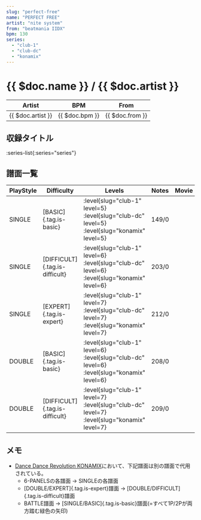 ```yaml
---
slug: "perfect-free"
name: "PERFECT FREE"
artist: "nite system"
from: "beatmania IIDX"
bpm: 130
series:
  - "club-1"
  - "club-dc"
  - "konamix"
---
```


# {{ $doc.name }} / {{ $doc.artist }}

|Artist|BPM|From|
|------|---|----|
|{{ $doc.artist }}|{{ $doc.bpm }}|{{ $doc.from }}|

## 収録タイトル

:series-list{:series="series"}

## 譜面一覧

|PlayStyle|Difficulty|Levels|Notes|Movie|
|---------|----------|------|-----|-----|
|SINGLE|[BASIC]{.tag.is-basic}|<div class="field is-grouped is-grouped-multiline">:level{slug="club-1" level=5} :level{slug="club-dc" level=5} :level{slug="konamix" level=5}</div>|149/0||
|SINGLE|[DIFFICULT]{.tag.is-difficult}|<div class="field is-grouped is-grouped-multiline">:level{slug="club-1" level=6} :level{slug="club-dc" level=6} :level{slug="konamix" level=6}</div>|203/0||
|SINGLE|[EXPERT]{.tag.is-expert}|<div class="field is-grouped is-grouped-multiline">:level{slug="club-1" level=7} :level{slug="club-dc" level=7} :level{slug="konamix" level=7}</div>|212/0||
|DOUBLE|[BASIC]{.tag.is-basic}|<div class="field is-grouped is-grouped-multiline">:level{slug="club-1" level=6} :level{slug="club-dc" level=6} :level{slug="konamix" level=6}</div>|208/0||
|DOUBLE|[DIFFICULT]{.tag.is-difficult}|<div class="field is-grouped is-grouped-multiline">:level{slug="club-1" level=7} :level{slug="club-dc" level=7} :level{slug="konamix" level=7}</div>|209/0||

## メモ

- [Dance Dance Revolution KONAMIX](/series/konamix)において、下記譜面は別の譜面で代用されている。
  - 6-PANELSの各譜面 → SINGLEの各譜面
  - [DOUBLE/EXPERT]{.tag.is-expert}譜面 → [DOUBLE/DIFFICULT]{.tag.is-difficult}譜面
  - BATTLE譜面 → [SINGLE/BASIC]{.tag.is-basic}譜面(=すべて1P/2Pが両方踏む緑色の矢印)
